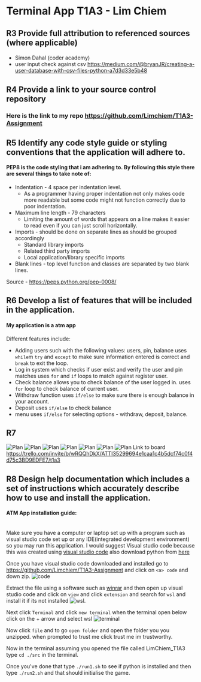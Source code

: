 # Terminal App T1A3 - Lim Chiem
## R3 Provide full attribution to referenced sources (where applicable)

#### 
* Simon Dahal (coder academy)
* user input check against csv https://medium.com/@bryanJR/creating-a-user-database-with-csv-files-python-a7d3d33e5b48

## R4 Provide a link to your source control repository

### Here is the link to my repo https://github.com/Limchiem/T1A3-Assignment

## R5 Identify any code style guide or styling conventions that the application will adhere to.

#### PEP8 is the code styling that i am adhering to. By following this style there are several things to take note of:
* Indentation - 4 space per indentation level. 
    - As a programmer having proper indentation not only makes code more readable but some code might not function correctly due to poor indentation.
* Maximum line length - 79 characters
    - Limiting the amount of words that appears on a line makes it easier to read even if you can just scroll horizontally.
* Imports - should be done on separate lines as should be grouped accordingly
    - Standard library imports
    - Related third party imports
    - Local application/library specific imports
* Blank lines - top level function and classes are separated by two blank lines.

Source - https://peps.python.org/pep-0008/

## R6 Develop a list of features that will be included in the application.
#### My application is a atm app

Different features include:
* Adding users such with the following values: users, pin, balance uses `while`m `try` and `except` to make sure information entered is correct and `break` to exit the loop.
* Log in system which checks if user exist and verify the user and pin matches uses `for` and `if` loops to match against register user.
* Check balance allows you to check balance of the user logged in. uses `for` loop to check balance of current user.
* Withdraw function uses `if/else` to make sure there is enough balance in your account.
* Deposit uses `if/else` to check balance
* menu uses `if/else` for selecting options - withdraw, deposit, balance.

## R7
![Plan](./docs/Plan1.png)
![Plan](./docs/Plan2.png)
![Plan](./docs/Plan3.png)
![Plan](./docs/Plan4.png)
![Plan](./docs/Plan_5.png)
![Plan](./docs/Plan6.png)
![Plan](./docs/Plan7.png)
Link to board https://trello.com/invite/b/wRQQhDkX/ATTI35299694e1caa1c4b5dcf74c0f4d75c3BD9EDFE7/t1a3

## R8 Design help documentation which includes a set of instructions which accurately describe how to use and install the application.

#### ATM App installation guide:
<br>
Make sure you have a computer or laptop set up with a program such as visual studio code set up or any IDE(integrated development environment) so you may run this application. I would suggest Visual studio code because this was created using <a href="https://code.visualstudio.com/download">visual studio code</a> also download python from <a href="https://www.python.org/downloads"/>here</a>

<br>

Once you have visual studio code downloaded and installed go to https://github.com/Limchiem/T1A3-Assignment and click on `<a> code` and down zip. ![code](./docs/code.png)

Extract the file using a software such as [winrar](https://www.win-rar.com/download.html?&L=0) and then open up visual studio code and click on `view` and click `extension` and search for `wsl` and install it if its not installed ![wsl](./docs/wsl.png).

Next click `Terminal` and click `new terminal` when the terminal open below click on the + arrow and select wsl ![terminal](./docs/wsl_terminal.png)

Now click `file` and to go `open folder` and open the folder you you unzipped. when prompted to trust me click trust me im trustworthy.

Now in the terminal assuming you opened the file called LimChiem_T1A3 type `cd ./src` in the terminal.

Once you've done that type `./run1.sh` to see if python is installed and then type `./run2.sh` and that should initialise the game.

